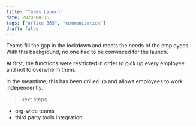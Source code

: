 ```yaml
---
title: "Teams Launch"
date: 2020-08-15
tags: ["office 365", "communication"]
draft: false
---
```


Teams fill the gap in the lockdown and meets the needs of the employees.
With this background, no one had to be convinced for the launch. 

At first, the functions were restricted in order to pick up every employee and not to overwhelm them.

In the meantime, this has been drilled up and allows employees to work independently.

> next steps

- org-wide teams
- third party tools integration


